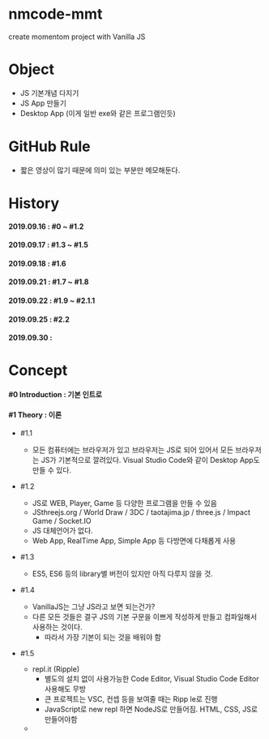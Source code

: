 # nmcode-mmt
create momentom project with Vanilla JS


# Object 
- JS 기본개념 다지기
- JS App 만들기
- Desktop App (이게 일반 exe와 같은 프로그램인듯)

# GitHub Rule
- 짧은 영상이 많기 때문에 의미 있는 부분만 메모해둔다.

# History
#### 2019.09.16 : #0 ~ #1.2
#### 2019.09.17 : #1.3 ~ #1.5
#### 2019.09.18 : #1.6
#### 2019.09.21 : #1.7 ~ #1.8
#### 2019.09.22 : #1.9 ~ #2.1.1
#### 2019.09.25 : #2.2
#### 2019.09.30 : 

# Concept
#### #0 Introduction : 기본 인트로
#### #1 Theory : 이론
- #1.1
  - 모든 컴퓨터에는 브라우저가 있고 브라우저는 JS로 되어 있어서 모든 브라우저는 JS가 기본적으로 깔려있다.
    Visual Studio Code와 같이 Desktop App도 만들 수 있다.
- #1.2
  - JS로 WEB, Player, Game 등 다양한 프로그램을 만들 수 있음
  - JSthreejs.org / World Draw / 3DC / taotajima.jp / three.js / Impact Game / Socket.IO
  - JS 대체언어가 없다.
  - Web App, RealTime App, Simple App 등 다방면에 다채롭게 사용
- #1.3
  - ES5, ES6 등의 library별 버전이 있지만 아직 다루지 않을 것.
- #1.4
  - VanillaJS는 그냥 JS라고 보면 되는건가?
  - 다른 모든 것들은 결구 JS의 기본 구문을 이쁘게 작성하게 만들고 컴파일해서 사용하는 것이다.
    - 따라서 가장 기본이 되는 것을 배워야 함
- #1.5
  - repl.it (Ripple)
    - 별도의 설치 없이 사용가능한 Code Editor, Visual Studio Code Editor 사용해도 무방
    - 큰 프로젝트는 VSC, 컨셉 등을 보여줄 때는 Ripp le로 진행
    - JavaScript로 new repl 하면 NodeJS로 만들어짐. HTML, CSS, JS로 만들어야함
  - <script> 구문은 <body> tag 가장 마지막 추가
  - 모든 컴퓨터에는 JS가 깔려있다. 브라우져랑 함게 구성되어있다. → 그렇기에 강력한 언어다
- #1.6
  - Lines이 아닌 Expressions로 구분
    + Expression은 수학적으로 어떠한 식, 꼴의 뜻으로 세미폴론(;)을 붙이는 코드 단위로 생각하면 될듯
  - Variable(변수)은 Creaet, Initialize, Use(생성, 초기화, 사용) 한다. 
  - Variable 생성 및 초기화 시 let??을 씀 왜지 → #1.7
- #1.7
  - const(constant: 상수), let, var
  - var로 모든 것을 했었지만 지금은 let과 const가 생김
  
- #1.8
  - String: 끈. 끝이 있는 것. text string
  - Float: floating number 떠돌이 소숫점을 갖고 있는 숫자

- #1.9
  - camel case로 변수명 지정
    - 띄어 쓰기하는 부분을 대문자로 표현
  - Array
    - const daysOfWeek = []; 대괄호로 Array 선언
    - String, num, bool 여러 type의 데이터 넣어도 다 들어감
    
- #1.10
  - Object
    - const userInfo = {}; //Object는 중괄호로 선언
      - const userInfo = { //이런식으로 데이터 값을 넣어줌
          name: "BTS",
          age: 29,
          gender: "Male",
          isHandsome: true
        }
      - console.log(userInfo.age) //이런 식으로 원하는 값 가져옴
      - userInfo.age = 40 //이렇게 Object 값 수정 가능. Setter 와 같음
    - Array와 Object 혼용 가능
    ```javascript
        const userInfo = {
          name: "BTS",
          age: 29,
          favoriteMusic: ["벚꽃엔딩", "흔들리는꽃들속에서","6 to 9"],
          myGrade: [
            {
              subject: "반소자", 
              grade: "F"
            }, {
              subject: "현사패", 
              grade: "A0"
            }, {
              subject: "공학수학1", 
              grade: "B+"
            }]
        };
    ```
      - console.log(userInfo.myGrade[1].grade); //이런 식으로 타고타고 데이터를 불러올 수 있음  
  - error
    - unexpected identifier : 뜻밖의 식별자
    - unexpected token , : 뜻밖의 , 
    - undefined : 정의되지 않음
    - JS error는 HTML, CSS에 문제를 일으키지 않음
  
- #2.1
  - 내장함수(built-in function)
    - alert, console.log와 같은 기존에 JS에 내장되어 있는 함수
  - function 함수명(인자){함수내용}; //함수 선언
    - 인자: argument //함수에 넣어줄 변수, arg1, arg2, arg3... 여러개 선언 가능
    - 따로 type을 정해주진 않는듯. fuction sayHello(potato){console.log("Hello", potato)}
      - 이 경우에 console.log입장에서는 arg1, arg2라고 볼 수 있음. 
      ```javascript
      
        function sayHello(potato, kimchi, oil){
             console.log("Hello", potato, "My name is ", kimchi, ", age is ", oil);
        }

        sayHello("KYG", "BTS", 29) //Hello KYG My name is  BTS , age is  29
      ```
  - ~~내가 알게된 새로운 것은 console.log()에서 ','로 구분해도 알아서 띄어쓰기가 되어 출력된다는 점.. 기존에는 '+'해줬었는데.~~
    - 이것도 ES6의 경우에서만 인듯?
  - ~~또한 JS 내 String도 큰 따옴표("")로 String을 쓴다는 것.~~ --> 큰따, 작따 상관 없음

- #2.1.1
  - 백틱(`)
    - String을 이쁘게 쓰기위해 고안된 token //String 구문 안에 변수를 그대로 쓸 수 있어 별도의 ',' '+' 'space'를 쓸 필요가 
    ```javascript
      - console.log(`My Name Is ${name}, Age Is ${age}`);
    ```
  - return
    ```javascript
    const calculator = {
      plus : function(a, b){
        return a + b;
      },
      multi : function(a, b){
        return a * b;
      }
    }
    
    const plus = calculator.plus(4, 2);
    const multi = calculator.multi(4, 2);
    
    console.log(`plus: ${plus}, multi: ${multi}`); //plus: 6, multi: 8
    ```
    
- #2.2 
  - CSS에서 id로 효과줄 때 #id{내용}으로 줌
  - DOM: Document Object Module
    + html tag를 가져가서 객체로 만듦
    + JS를 통해 HTML 태그의 모든 것을 DOM객체로 만들 수 있다.
  ```javascript
  const title = document.getElementById("title"); // html 해당 id를 가진 태그의 데이터를 가져옴
  title.innerHTML = "Hi! From JS"; // title이 id인 태그의 내용을 바꿈
  ```
  
- #2.3
  - console.dir(title);을 통해서 해당 Element로 할 수 있는 것들을 알 수 있다.
    + 개발자모드 console에서 펼쳐보기
    + console.dir(document);를 통해서 document의 이벤트 확인
      + document.title = '어쩌구저쩌꾸' 등으로 모든 요소를 JS로 수정 가능
    + console.dir를 통해 해당 객체가 어떤 스크립트 이벤트들이 적용되어 있는지 확인할 수 있는듯
  - JS의 객체표기법으로 표기되어있고 해당 모든 이벤트값을 수정할 수 있음
  - document.getElementById, ByClassName, ByTagName 등으로 찾을 수 있음
    + .querySelector(""); 모든 자식들 중에 찾아라
      + "#title" id가 title인 것
      + ".title" class가 title인 것
      + 해당 값이 없으면 null을 받아옴 = undefined 같은 것

